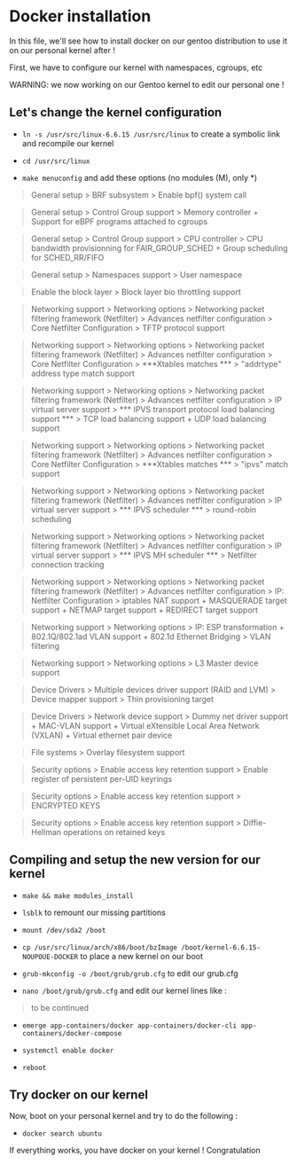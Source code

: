 # Docker installation

In this file, we'll see how to install docker on our gentoo distribution to use it on our personal kernel after !

First, we have to configure our kernel with namespaces, cgroups, etc

WARNING: we now working on our Gentoo kernel to edit our personal one !

## Let's change the kernel configuration

* `ln -s /usr/src/linux-6.6.15 /usr/src/linux` to create a symbolic link and recompile our kernel

* `cd /usr/src/linux`

* `make menuconfig` and add these options (no modules (M), only \*) 

> General setup > BRF subsystem > Enable bpf() system call

> General setup > Control Group support > Memory controller + Support for eBPF programs attached to cgroups

> General setup > Control Group support > CPU controller > CPU bandwidth provisionning for FAIR_GROUP_SCHED + Group scheduling for SCHED_RR/FIFO

> General setup > Namespaces support > User namespace

> Enable the block layer > Block layer bio throttling support

> Networking support > Networking options > Networking packet filtering framework (Netfilter) > Advances netfilter configuration > Core Netfilter Configuration > TFTP protocol support

> Networking support > Networking options > Networking packet filtering framework (Netfilter) > Advances netfilter configuration > Core Netfilter Configuration > ***Xtables matches *** > "addrtype" address type match support

> Networking support > Networking options > Networking packet filtering framework (Netfilter) > Advances netfilter configuration > IP virtual server support > *** IPVS transport protocol load balancing support *** > TCP load balancing support + UDP load balancing support

> Networking support > Networking options > Networking packet filtering framework (Netfilter) > Advances netfilter configuration > Core Netfilter Configuration > ***Xtables matches *** > "ipvs" match support

> Networking support > Networking options > Networking packet filtering framework (Netfilter) > Advances netfilter configuration > IP virtual server support > *** IPVS scheduler *** > round-robin scheduling

 > Networking support > Networking options > Networking packet filtering framework (Netfilter) > Advances netfilter configuration > IP virtual server support > *** IPVS MH scheduler *** > Netfilter connection tracking

> Networking support > Networking options > Networking packet filtering framework (Netfilter) > Advances netfilter configuration > IP: Netfilter Configuration > iptables NAT support + MASQUERADE target support + NETMAP target support + REDIRECT target support

> Networking support > Networking options > IP: ESP transformation + 802.1Q/802.1ad VLAN support + 802.1d Ethernet Bridging > VLAN filtering

> Networking support > Networking options > L3 Master device support

> Device Drivers > Multiple devices driver support (RAID and LVM) > Device mapper support > Thin provisioning target

> Device Drivers > Network device support > Dummy net driver support + MAC-VLAN support + Virtual eXtensible Local Area Network (VXLAN) + Virtual ethernet pair device

> File systems > Overlay filesystem support

> Security options > Enable access key retention support > Enable register of persistent per-UID keyrings

> Security options > Enable access key retention support > ENCRYPTED KEYS

> Security options > Enable access key retention support > Diffie-Hellman operations on retained keys

## Compiling and setup the new version for our kernel 

* `make && make modules_install`

* `lsblk` to remount our missing partitions

* `mount /dev/sda2 /boot`

* `cp /usr/src/linux/arch/x86/boot/bzImage /boot/kernel-6.6.15-NOUPOUE-DOCKER` to place a new kernel on our boot

* `grub-mkconfig -o /boot/grub/grub.cfg` to edit our grub.cfg

* `nano /boot/grub/grub.cfg` and edit our kernel lines like : 

> to be continued

* `emerge app-containers/docker app-containers/docker-cli app-containers/docker-compose`

* `systemctl enable docker`

* `reboot`

## Try docker on our kernel

Now, boot on your personal kernel and try to do the following : 

* `docker search ubuntu`

If everything works, you have docker on your kernel ! Congratulation
